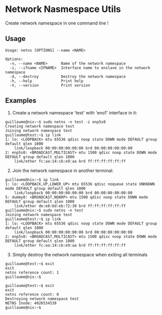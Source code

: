 
# Network Nasmespace Utils

Create network namespace in one command line !

## Usage

```
Usage: netns [OPTIONS] --name <NAME>

Options:
  -n, --name <NAME>      Name of the network namespace
  -i, --ifname <IFNAME>  Interface name to enslave in the network namespace
  -d, --destroy          Destroy the network namespace
  -h, --help             Print help
  -V, --version          Print version
```

## Examples
1. Create a network namespace 'test' with 'eno1' interface in it:
```
guillaume@nix:~$ sudo netns -n test -i enp5s0
Creating network namespace test
Joining network namespace test
guillaume@test:~$ ip link
1: lo: <LOOPBACK> mtu 65536 qdisc noop state DOWN mode DEFAULT group default qlen 1000
    link/loopback 00:00:00:00:00:00 brd 00:00:00:00:00:00
2: enp5s0: <BROADCAST,MULTICAST> mtu 1500 qdisc noop state DOWN mode DEFAULT group default qlen 1000
    link/ether fc:aa:14:cb:e9:aa brd ff:ff:ff:ff:ff:ff
```

2. Join the network namespace in another terminal:
```
guillaume@nix:~$ ip link
1: lo: <LOOPBACK,UP,LOWER_UP> mtu 65536 qdisc noqueue state UNKNOWN mode DEFAULT group default qlen 1000
    link/loopback 00:00:00:00:00:00 brd 00:00:00:00:00:00
5: dummy0: <BROADCAST,NOARP> mtu 1500 qdisc noop state DOWN mode DEFAULT group default qlen 1000
    link/ether de:e8:6d:eb:72:30 brd ff:ff:ff:ff:ff:ff
guillaume@nix:~$ sudo netns -n test
Joining network namespace test
guillaume@test:~$ ip link
1: lo: <LOOPBACK> mtu 65536 qdisc noop state DOWN mode DEFAULT group default qlen 1000
    link/loopback 00:00:00:00:00:00 brd 00:00:00:00:00:00
2: enp5s0: <BROADCAST,MULTICAST> mtu 1500 qdisc noop state DOWN mode DEFAULT group default qlen 1000
    link/ether fc:aa:14:cb:e9:aa brd ff:ff:ff:ff:ff:ff
```

3. Simply destroy the network namespace when exiting all terminals
```
guillaume@test:~$ exit
exit
netns reference count: 1
guillaume@nix:~$ 

guillaume@test:~$ exit
exit
netns reference count: 0
Destroying network namespace test
NETNS Inode: 4026534538
guillaume@nix:~$ 
```
